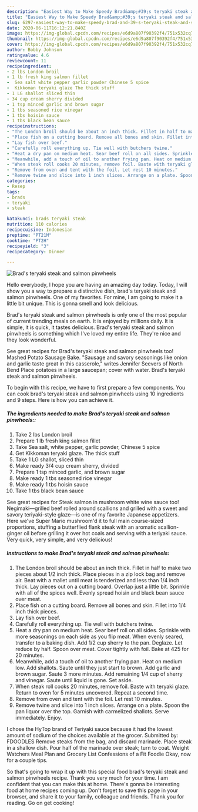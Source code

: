 ```yaml
---
description: "Easiest Way to Make Speedy Brad&amp;#39;s teryaki steak and salmon pinwheels"
title: "Easiest Way to Make Speedy Brad&amp;#39;s teryaki steak and salmon pinwheels"
slug: 6297-easiest-way-to-make-speedy-brad-and-39-s-teryaki-steak-and-salmon-pinwheels
date: 2020-06-11T16:12:21.840Z
image: https://img-global.cpcdn.com/recipes/e6d9a807f90392f4/751x532cq70/brads-teryaki-steak-and-salmon-pinwheels-recipe-main-photo.jpg
thumbnail: https://img-global.cpcdn.com/recipes/e6d9a807f90392f4/751x532cq70/brads-teryaki-steak-and-salmon-pinwheels-recipe-main-photo.jpg
cover: https://img-global.cpcdn.com/recipes/e6d9a807f90392f4/751x532cq70/brads-teryaki-steak-and-salmon-pinwheels-recipe-main-photo.jpg
author: Bobby Johnson
ratingvalue: 4.6
reviewcount: 11
recipeingredient:
- 2 lbs London broil
- 1 lb fresh king salmon fillet
-  Sea salt white pepper garlic powder Chinese 5 spice
-  Kikkoman teryaki glaze The thick stuff
- 1 LG shallot sliced thin
- 34 cup cream sherry divided
- 1 tsp minced garlic and brown sugar
- 1 tbs seasoned rice vinegar
- 1 tbs hoisin sauce
- 1 tbs black bean sauce
recipeinstructions:
- "The London broil should be about an inch thick. Fillet in half to make two pieces about 1/2 inch thick. Place pieces in a zip lock bag and remove air. Beat with a mallet until meat is tenderized and less than 1/4 inch thick. Lay pieces out on a cutting board. Overlap just a little bit. Sprinkle with all of the spices well. Evenly spread hoisin and black bean sauce over meat."
- "Place fish on a cutting board. Remove all bones and skin. Fillet into 1/4 inch thick pieces."
- "Lay fish over beef."
- "Carefully roll everything up. Tie well with butchers twine."
- "Heat a dry pan on medium heat. Sear beef roll on all sides. Sprinkle with more seasonings on each side as you flip meat. When evenly seared, transfer to a baking dish. Add 1/2 cup sherry to the pan. Deglaze. Let reduce by half. Spoon over meat. Cover tightly with foil. Bake at 425 for 20 minutes."
- "Meanwhile, add a touch of oil to another frying pan. Heat on medium low. Add shallots. Saute until they just start to brown. Add garlic and brown sugar. Saute 3 more minutes. Add remaining 1/4 cup of sherry and vinegar. Saute until liquid is gone. Set aside."
- "When steak roll cooks 20 minutes, remove foil. Baste with teryaki glaze. Return to oven for 5 minutes uncovered. Repeat a second time."
- "Remove from oven and tent with the foil. Let rest 10 minutes."
- "Remove twine and slice into 1 inch slices. Arrange on a plate. Spoon the pan liquor over the top. Garnish with carmelized shallots. Serve immediately. Enjoy."
categories:
- Resep
tags:
- brads
- teryaki
- steak

katakunci: brads teryaki steak
nutrition: 110 calories
recipecuisine: Indonesian
preptime: "PT21M"
cooktime: "PT2H"
recipeyield: "3"
recipecategory: Dinner

---
```



![Brad&#39;s teryaki steak and salmon pinwheels](https://img-global.cpcdn.com/recipes/e6d9a807f90392f4/751x532cq70/brads-teryaki-steak-and-salmon-pinwheels-recipe-main-photo.jpg)

Hello everybody, I hope you are having an amazing day today. Today, I will show you a way to prepare a distinctive dish, brad&#39;s teryaki steak and salmon pinwheels. One of my favorites. For mine, I am going to make it a little bit unique. This is gonna smell and look delicious.

Brad&#39;s teryaki steak and salmon pinwheels is only one of the most popular of current trending meals on earth. It is enjoyed by millions daily. It is simple, it is quick, it tastes delicious. Brad&#39;s teryaki steak and salmon pinwheels is something which I've loved my entire life. They're nice and they look wonderful.

See great recipes for Brad&#39;s teryaki steak and salmon pinwheels too! Mashed Potato Sausage Bake. &#34;Sausage and savory seasonings like onion and garlic taste great in this casserole,&#34; writes Jennifer Seevers of North Bend Place potatoes in a large saucepan; cover with water. Brad&#39;s teryaki steak and salmon pinwheels.


To begin with this recipe, we have to first prepare a few components. You can cook brad&#39;s teryaki steak and salmon pinwheels using 10 ingredients and 9 steps. Here is how you can achieve it.

##### The ingredients needed to make Brad&#39;s teryaki steak and salmon pinwheels::

1. Take 2 lbs London broil
1. Prepare 1 lb fresh king salmon fillet
1. Take  Sea salt, white pepper, garlic powder, Chinese 5 spice
1. Get  Kikkoman teryaki glaze. The thick stuff
1. Take 1 LG shallot, sliced thin
1. Make ready 3/4 cup cream sherry, divided
1. Prepare 1 tsp minced garlic, and brown sugar
1. Make ready 1 tbs seasoned rice vinegar
1. Make ready 1 tbs hoisin sauce
1. Take 1 tbs black bean sauce


See great recipes for Steak salmon in mushroom white wine sauce too! Negimaki—grilled beef rolled around scallions and grilled with a sweet and savory teriyaki-style glaze—is one of my favorite Japanese appetizers. Here we&#39;ve Super Mario mushroom&#39;d it to full main course-sized proportions, stuffing a butterflied flank steak with an aromatic scallion-ginger oil before grilling it over hot coals and serving with a teriyaki sauce. Very quick, very simple, and very delicious! 

##### Instructions to make Brad&#39;s teryaki steak and salmon pinwheels:

1. The London broil should be about an inch thick. Fillet in half to make two pieces about 1/2 inch thick. Place pieces in a zip lock bag and remove air. Beat with a mallet until meat is tenderized and less than 1/4 inch thick. Lay pieces out on a cutting board. Overlap just a little bit. Sprinkle with all of the spices well. Evenly spread hoisin and black bean sauce over meat.
1. Place fish on a cutting board. Remove all bones and skin. Fillet into 1/4 inch thick pieces.
1. Lay fish over beef.
1. Carefully roll everything up. Tie well with butchers twine.
1. Heat a dry pan on medium heat. Sear beef roll on all sides. Sprinkle with more seasonings on each side as you flip meat. When evenly seared, transfer to a baking dish. Add 1/2 cup sherry to the pan. Deglaze. Let reduce by half. Spoon over meat. Cover tightly with foil. Bake at 425 for 20 minutes.
1. Meanwhile, add a touch of oil to another frying pan. Heat on medium low. Add shallots. Saute until they just start to brown. Add garlic and brown sugar. Saute 3 more minutes. Add remaining 1/4 cup of sherry and vinegar. Saute until liquid is gone. Set aside.
1. When steak roll cooks 20 minutes, remove foil. Baste with teryaki glaze. Return to oven for 5 minutes uncovered. Repeat a second time.
1. Remove from oven and tent with the foil. Let rest 10 minutes.
1. Remove twine and slice into 1 inch slices. Arrange on a plate. Spoon the pan liquor over the top. Garnish with carmelized shallots. Serve immediately. Enjoy.


I chose the HyTop brand of Teriyaki sauce because it had the lowest amount of sodium of the choices available at the grocer. Submitted by: FDOODLES Remove steaks from the bag, and discard marinade. Place steak in a shallow dish. Pour half of the marinade over steak; turn to coat. Weight Watchers Meal Plan and Grocery List Confessions of a Fit Foodie Okay, now for a couple tips. 

So that's going to wrap it up with this special food brad&#39;s teryaki steak and salmon pinwheels recipe. Thank you very much for your time. I am confident that you can make this at home. There's gonna be interesting food at home recipes coming up. Don't forget to save this page in your browser, and share it to your family, colleague and friends. Thank you for reading. Go on get cooking!
